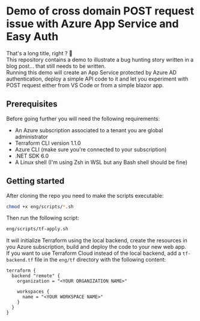 # Demo of cross domain POST request issue with Azure App Service and Easy Auth

That's a long title, right ? 🤯  
This repository contains a demo to illustrate a bug hunting story written in a blog post... that still needs to be written.  
Running this demo will create an App Service protected by Azure AD authentication, deploy a simple API code to it and let you experiment with POST request either from VS Code or from a simple blazor app.


## Prerequisites

Before going further you will need the following requirements:
- An Azure subscription associated to a tenant you are global administrator
- Terraform CLI version 1.1.0
- Azure CLI (make sure you're connected to your subscription)
- .NET SDK 6.0
- A Linux shell (I'm using Zsh in WSL but any Bash shell should be fine)


## Getting started

After cloning the repo you need to make the scripts executable:
```bash
chmod +x eng/scripts/*.sh
```
Then run the following script:
```bash
eng/scripts/tf-apply.sh
```
It will initialize Terraform using the local backend, create the resources in you Azure subscription, build and deploy the code to your new web app.  
If you want to use Terraform Cloud instead of the local backend, add a `tf-backend.tf` file in the `eng/tf` directory with the following content:
```hcl
terraform {
  backend "remote" {
    organization = "<YOUR ORGANIZATION NAME>"

    workspaces {
      name = "<YOUR WORKSPACE NAME>"
    }
  }
}
```